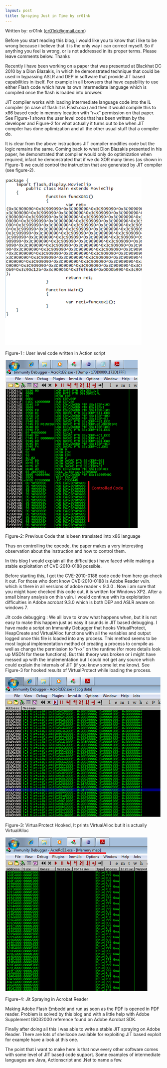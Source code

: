 ```yaml
---
layout: post
title: Spraying Just in Time by cr01nk
---
```


Written by: cr01nk
(cr01nk@gmail.com)

Before you start reading this blog, i would like you to know that i like to be wrong because i believe that it is the only way i can correct myself. So if anything you feel is wrong, or is not addressed in its proper terms. Please leave comments below. Thanks

<!--more-->

Recently i have been working on a paper that was presented at Blackhat DC 2010 by a Dion Blazakis, in which he demonstrated technique that could be used in bypassing ASLR and DEP in software that provide JIT based capabilities in itself. For example in all browsers that have capability to use either Flash code which have its own intermediate language which is compiled once the flash is loaded into browser.

JIT compiler works with loading intermediate language code into the IL compiler (in case of flash it is Flash.ocx) and then it would compile this to x86 based code in memory location with “r+x” permission on that paper. See Figure-1 shows the user level code that has been written by the developer and Figure-2 for what actually it turns out to be when JIT compiler has done optimization and all the other usual stuff that a compiler do.

It is clear from the above instructions JIT compiler modifies code but the logic remains the same. Coming back to what Dion Blazakis presented in his paper, he demonstrated that compiler would only do optimization when required, infact he demonstrated that if we do XOR many times (as shown in Figure-1) we could control the instruction that are generated by JIT compiler (see figure-2).

![Figure1](/images/k16l8k.png)

Figure-1 : User level code written in Action script


![Figure2](/images/dzazdh.png)

Figure-2: Previous Code that is been translated into x86 language

Thus on controlling the opcode, the paper makes a very interesting observation about the instruction and how to control them.

In this blog I would explain all the difficulties i have faced while making a stable exploitation of CVE-2010-0188 possible.

Before starting this, I got the CVE-2010-0188 code code from here go check it out. For those who dont know CVE-2010-0188 is Adobe Reader vuln. which is there in all versions of adobe reader < 9.3.0 . Now i am sure that you might have checked this code out, it is written for Windows XP2. After a small binary analysis on this vuln. i would continue with its exploitation difficulties in Adobe acrobat 9.3.0 which is both DEP and ASLR aware on windows 7.

JIt code debugging : We all love to know what happens when, but it is not easy to make this happen just as easy it sounds in JIT based debugging. I have made a script on Immunity Debugger that hooks VirtualProtect, HeapCreate and VirtualAlloc functions with all the variables and output logged once this file is loaded into any process. This method seems to be most logical implementation method of creating a process to compile as well as change the permission to “r+x” on the runtime (for more details look up MSDN for these functions). But this theory was broken or i might have messed up with the implementation but I could not get any source which could explain the internals of JIT (if you know some let me know). See Figure-3 for hooked results of VirtualProtect while loading the process.

![Figure3](/images/rivwgn.png)

Figure-3: VirtualProtect Hooked, It prints VirtualAlloc but it is actually VirtualAlloc


![Figure3](/images/rumih5.png)

Figure-4: Jit Spraying in Acrobat Reader

Making Adobe Flash Embedd and run as soon as the PDF is opened in PDF reader. Problem is solved by this blog and with a little help with Adobe Supplement ISO32000 reference found on Adobe Acrobat SDK.

Finally after doing all this i was able to write a stable JIT spraying on Adobe Reader. There are lots of shellcode available for exploiting JIT based exploit for example have a look at this one.

The point that i want to make here is that now every other software comes with some level of JIT based code support. Some examples of intermediate languages are Java, Actionscript and .Net to name a few.
